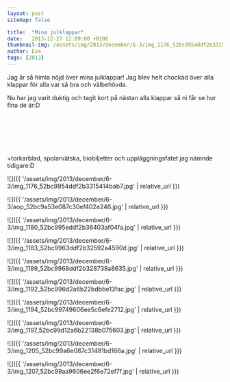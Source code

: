 ```yaml
---
layout: post
sitemap: false

title:  "Mina julklappar"
date:   2013-12-27 12:09:00 +0100
thumbnail-img: /assets/img/2013/december/6-3/img_1176_52bc9954ddf2b3315414bab7.jpg
author: Eva
tags: [2013]
---
```


Jag är så himla nöjd över mina julklappar! Jag blev helt chockad över alla klappar för alla var så bra och välbehövda. 




Nu har jag varit duktig och tagit kort på nästan alla klappar så ni får se hur fina de är:D
















 














































 
















 










+torkarblad, spolarvätska, biobiljetter och uppläggningsfatet jag nämnde tidigare:D

![]({{ '/assets/img/2013/december/6-3/img_1176_52bc9954ddf2b3315414bab7.jpg'  | relative_url }})

![]({{ '/assets/img/2013/december/6-3/aop_52bc9a53e087c30ef402e246.jpg'  | relative_url }})

![]({{ '/assets/img/2013/december/6-3/img_1180_52bc995eddf2b36403af04fa.jpg'  | relative_url }})

![]({{ '/assets/img/2013/december/6-3/img_1183_52bc9963ddf2b32592a4590d.jpg'  | relative_url }})

![]({{ '/assets/img/2013/december/6-3/img_1189_52bc9968ddf2b328739a8635.jpg'  | relative_url }})

![]({{ '/assets/img/2013/december/6-3/img_1192_52bc996d2a6b22bdbbe13fac.jpg'  | relative_url }})

![]({{ '/assets/img/2013/december/6-3/img_1194_52bc99749606ee5c6efe2712.jpg'  | relative_url }})

![]({{ '/assets/img/2013/december/6-3/img_1197_52bc99d12a6b22138b075603.jpg'  | relative_url }})

![]({{ '/assets/img/2013/december/6-3/img_1205_52bc99a6e087c31481bd166a.jpg'  | relative_url }})

![]({{ '/assets/img/2013/december/6-3/img_1207_52bc99aa9606ee2f6e72ef7f.jpg'  | relative_url }})

